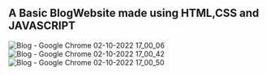 ## A Basic BlogWebsite made using HTML,CSS and JAVASCRIPT
![Blog - Google Chrome 02-10-2022 17_00_06](https://user-images.githubusercontent.com/101264150/193452182-87fa4e64-6794-4e09-a60a-b81a469c5565.png)
![Blog - Google Chrome 02-10-2022 17_00_42](https://user-images.githubusercontent.com/101264150/193452188-23b21825-9309-4dc9-a36e-8c8ae39b7460.png)
![Blog - Google Chrome 02-10-2022 17_00_50](https://user-images.githubusercontent.com/101264150/193452192-d2002feb-3612-405f-8f4a-bde486fafcfc.png)
